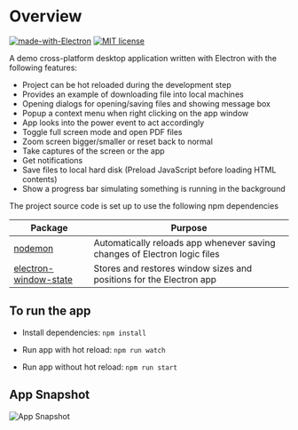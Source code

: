 # Overview

[![made-with-Electron](https://img.shields.io/badge/Made%20with-Electron-1f425f.svg)](https://www.electronjs.org/)
[![MIT license](https://img.shields.io/badge/License-MIT-blue.svg)](https://mit-license.org/)

A demo cross-platform desktop application written with Electron with the following features:

* Project can be hot reloaded during the development step
* Provides an example of downloading file into local machines
* Opening dialogs for opening/saving files and showing message box
* Popup a context menu when right clicking on the app window
* App looks into the power event to act accordingly
* Toggle full screen mode and open PDF files
* Zoom screen bigger/smaller or reset back to normal
* Take captures of the screen or the app
* Get notifications
* Save files to local hard disk (Preload JavaScript before loading HTML contents)
* Show a progress bar simulating something is running in the background

The project source code is set up to use the following npm dependencies

|Package |Purpose |
|--------|--------|
|[nodemon](https://www.npmjs.com/package/nodemon) | Automatically reloads app whenever saving changes of Electron logic files|
|[electron-window-state](https://www.npmjs.com/package/electron-window-state) |Stores and restores window sizes and positions for the Electron app |

## To run the app

* Install dependencies:
`npm install`

* Run app with hot reload:
`npm run watch`

* Run app without hot reload:
`npm run start`

## App Snapshot

![App Snapshot](./docs/AppSnapshot.gif)
